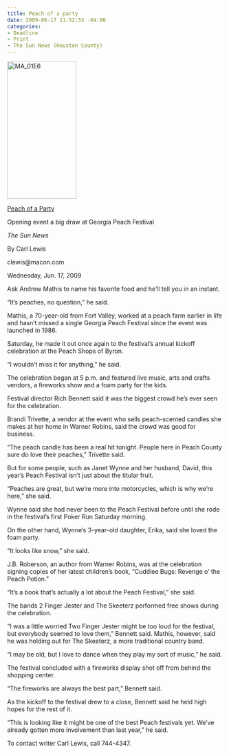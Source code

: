 ```yaml
---
title: Peach of a party
date: 2009-06-17 11:52:53 -04:00
categories:
- Deadline
- Print
- The Sun News (Houston County)
---
```


<p><a href="{{ site.baseurl }}/assets/MA_01E6.jpg"><img class="alignright" title="MA_01E6" src="{{ site.baseurl }}/assets/MA_01E6.jpg" alt="MA_01E6" width="161" height="318" /></a></p>
<p></p>
<p><a href="http://www.macon.com/197/story/749183.html">Peach of a Party</a></p>
<p>Opening event a big draw at Georgia Peach Festival</p>
<p><em>The Sun News</em></p>
<p>By Carl Lewis</p>
<p>clewis@macon.com</p>
<p>Wednesday, Jun. 17, 2009</p>
<p></p>
<p>Ask Andrew Mathis to name his favorite food and he’ll tell you in an instant.</p>
<p>“It’s peaches, no question,” he said.</p>
<p>Mathis, a 70-year-old from Fort Valley, worked at a peach farm earlier in life and hasn’t missed a single Georgia Peach Festival since the event was launched in 1986.</p>
<p><!--more-->Saturday, he made it out once again to the festival’s annual kickoff celebration at the Peach Shops of Byron.</p>
<p>“I wouldn’t miss it for anything,” he said.</p>
<p>The celebration began at 5 p.m. and featured live music, arts and crafts vendors, a fireworks show and a foam party for the kids.</p>
<p>Festival director Rich Bennett said it was the biggest crowd he’s ever seen for the celebration.</p>
<p>Brandi Trivette, a vendor at the event who sells peach-scented candles she makes at her home in Warner Robins, said the crowd was good for business.</p>
<p>“The peach candle has been a real hit tonight. People here in Peach County sure do love their peaches,” Trivette said.</p>
<p>But for some people, such as Janet Wynne and her husband, David, this year’s Peach Festival isn’t just about the titular fruit.</p>
<p>“Peaches are great, but we’re more into motorcycles, which is why we’re here,” she said.</p>
<p>Wynne said she had never been to the Peach Festival before until she rode in the festival’s first Poker Run Saturday morning.</p>
<p>On the other hand, Wynne’s 3-year-old daughter, Erika, said she loved the foam party.</p>
<p>“It looks like snow,” she said.</p>
<p>J.B. Roberson, an author from Warner Robins, was at the celebration signing copies of her latest children’s book, “Cuddlee Bugs: Revenge o’ the Peach Potion.”</p>
<p>“It’s a book that’s actually a lot about the Peach Festival,” she said.</p>
<p>The bands 2 Finger Jester and The Skeeterz performed free shows during the celebration.</p>
<p>“I was a little worried Two Finger Jester might be too loud for the festival, but everybody seemed to love them,” Bennett said. Mathis, however, said he was holding out for The Skeeterz, a more traditional country band.</p>
<p>“I may be old, but I love to dance when they play my sort of music,” he said.</p>
<p>The festival concluded with a fireworks display shot off from behind the shopping center.</p>
<p>“The fireworks are always the best part,” Bennett said.</p>
<p>As the kickoff to the festival drew to a close, Bennett said he held high hopes for the rest of it.</p>
<p>“This is looking like it might be one of the best Peach festivals yet. We’ve already gotten more involvement than last year,” he said.</p>
<p>To contact writer Carl Lewis, call 744-4347.</p>
